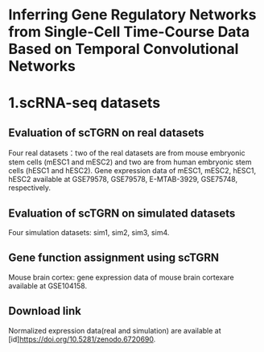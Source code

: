 # Inferring Gene Regulatory Networks from Single-Cell Time-Course Data Based on Temporal Convolutional Networks

# 1.scRNA-seq datasets
## Evaluation of scTGRN on real datasets
Four real datasets：two of the real datasets are from mouse embryonic stem cells (mESC1 and mESC2) and two are from human embryonic stem cells (hESC1 and hESC2). Gene expression data of mESC1, mESC2, hESC1, hESC2 available at GSE79578,  GSE79578, E-MTAB-3929, GSE75748, respectively.
## Evaluation of scTGRN on simulated datasets
Four simulation datasets: sim1, sim2, sim3, sim4.
## Gene function assignment using scTGRN
Mouse brain cortex: gene expression data of mouse brain cortexare available at GSE104158.
## Download link
Normalized expression data(real and simulation) are available at [id]https://doi.org/10.5281/zenodo.6720690.
